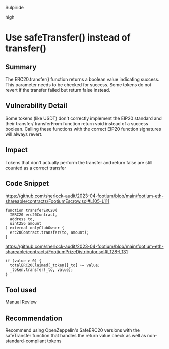 Sulpiride

high

# Use safeTransfer() instead of transfer()

## Summary
The ERC20.transfer() function returns a boolean value indicating success. This parameter needs to be checked for success. Some tokens do not revert if the transfer failed but return false instead.

## Vulnerability Detail
Some tokens (like USDT) don't correctly implement the EIP20 standard and their transfer/ transferFrom function return void instead of a success boolean. Calling these functions with the correct EIP20 function signatures will always revert.

## Impact
Tokens that don't actually perform the transfer and return false are still counted as a correct transfer 

## Code Snippet
https://github.com/sherlock-audit/2023-04-footium/blob/main/footium-eth-shareable/contracts/FootiumEscrow.sol#L105-L111
```solidity
function transferERC20(
  IERC20 erc20Contract,
  address to,
  uint256 amount
) external onlyClubOwner {
  erc20Contract.transfer(to, amount);
}
```

https://github.com/sherlock-audit/2023-04-footium/blob/main/footium-eth-shareable/contracts/FootiumPrizeDistributor.sol#L128-L131
```solidity
if (value > 0) {
  totalERC20Claimed[_token][_to] += value;
  _token.transfer(_to, value);
}
```

## Tool used

Manual Review

## Recommendation

Recommend using OpenZeppelin's SafeERC20 versions with the safeTransfer function that handles the return value check as well as non-standard-compliant tokens